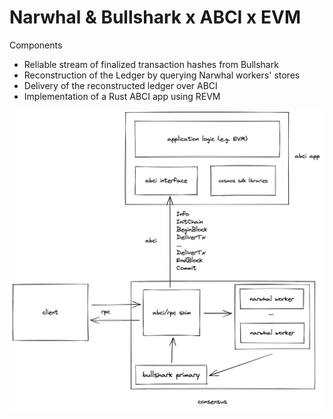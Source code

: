 # Narwhal & Bullshark x ABCI x EVM

Components
* Reliable stream of finalized transaction hashes from Bullshark
* Reconstruction of the Ledger by querying Narwhal workers' stores
* Delivery of the reconstructed ledger over ABCI
* Implementation of a Rust ABCI app using REVM

![](./assets/architecture.png)

